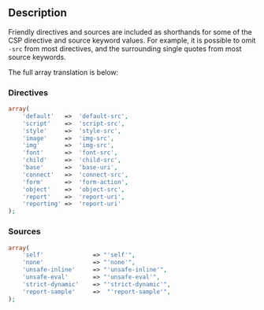 ## Description
Friendly directives and sources are included as shorthands for some of the CSP directive and source keyword values. For example, it is possible to omit `-src` from most directives, and the surrounding single quotes from most source keywords.

The full array translation is below:


### Directives
```php
array(
    'default'   =>  'default-src',
    'script'    =>  'script-src',
    'style'     =>  'style-src',
    'image'     =>  'img-src',
    'img'       =>  'img-src',
    'font'      =>  'font-src',
    'child'     =>  'child-src',
    'base'      =>  'base-uri',
    'connect'   =>  'connect-src',
    'form'      =>  'form-action',
    'object'    =>  'object-src',
    'report'    =>  'report-uri',
    'reporting' =>  'report-uri'
);
```
### Sources
```php
array(
    'self'              => "'self'",
    'none'              => "'none'",
    'unsafe-inline'     => "'unsafe-inline'",
    'unsafe-eval'       => "'unsafe-eval'",
    'strict-dynamic'    => "'strict-dynamic'",
    'report-sample'     =>  "'report-sample'",
);
```